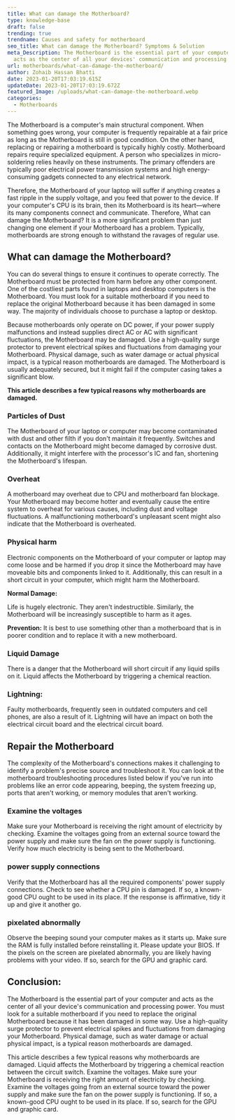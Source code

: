 ```yaml
---
title: What can damage the Motherboard?
type: knowledge-base
draft: false
trending: true
trendname: Causes and safety for motherboard
seo_title: What can damage the Motherboard? Symptoms & Solution
meta_Description: The Motherboard is the essential part of your computer and
  acts as the center of all your devices' communication and processing power.
url: motherboards/what-can-damage-the-motherboard/
author: Zohaib Hassan Bhatti
date: 2023-01-20T17:03:19.615Z
updateDate: 2023-01-20T17:03:19.672Z
featured_Image: /uploads/what-can-damage-the-motherboard.webp
categories:
  - Motherboards
---
```

The Motherboard is a computer's main structural component. When something goes wrong, your computer is frequently repairable at a fair price as long as the Motherboard is still in good condition. On the other hand, replacing or repairing a motherboard is typically highly costly. Motherboard repairs require specialized equipment. A person who specializes in micro-soldering relies heavily on these instruments. The primary offenders are typically poor electrical power transmission systems and high energy-consuming gadgets connected to any electrical network.

Therefore, the Motherboard of your laptop will suffer if anything creates a fast ripple in the supply voltage, and you feed that power to the device. If your computer's CPU is its brain, then its Motherboard is its heart—where its many components connect and communicate. Therefore, What can damage the Motherboard? It is a more significant problem than just changing one element if your Motherboard has a problem. Typically, motherboards are strong enough to withstand the ravages of regular use. 

## What can damage the Motherboard?

You can do several things to ensure it continues to operate correctly. The Motherboard must be protected from harm before any other component. One of the costliest parts found in laptops and desktop computers is the Motherboard. You must look for a suitable motherboard if you need to replace the original Motherboard because it has been damaged in some way. The majority of individuals choose to purchase a laptop or desktop.

Because motherboards only operate on DC power, if your power supply malfunctions and instead supplies direct AC or AC with significant fluctuations, the Motherboard may be damaged. Use a high-quality surge protector to prevent electrical spikes and fluctuations from damaging your Motherboard. Physical damage, such as water damage or actual physical impact, is a typical reason motherboards are damaged. The Motherboard is usually adequately secured, but it might fail if the computer casing takes a significant blow.

**This article describes a few typical reasons why motherboards are damaged.**

### **Particles of Dust**

The Motherboard of your laptop or computer may become contaminated with dust and other filth if you don't maintain it frequently. Switches and contacts on the Motherboard might become damaged by corrosive dust. Additionally, it might interfere with the processor's IC and fan, shortening the Motherboard's lifespan.

### **Overheat**

A motherboard may overheat due to CPU and motherboard fan blockage. Your Motherboard may become hotter and eventually cause the entire system to overheat for various causes, including dust and voltage fluctuations. A malfunctioning motherboard's unpleasant scent might also indicate that the Motherboard is overheated.

### **Physical harm**

Electronic components on the Motherboard of your computer or laptop may come loose and be harmed if you drop it since the Motherboard may have moveable bits and components linked to it. Additionally, this can result in a short circuit in your computer, which might harm the Motherboard.

**Normal Damage:**

Life is hugely electronic. They aren't indestructible. Similarly, the Motherboard will be increasingly susceptible to harm as it ages.

**Prevention:** It is best to use something other than a motherboard that is in poorer condition and to replace it with a new motherboard.

### **Liquid Damage**

There is a danger that the Motherboard will short circuit if any liquid spills on it. Liquid affects the Motherboard by triggering a chemical reaction. 

### **Lightning:**

Faulty motherboards, frequently seen in outdated computers and cell phones, are also a result of it. Lightning will have an impact on both the electrical circuit board and the electrical circuit board.

## Repair the Motherboard

The complexity of the Motherboard's connections makes it challenging to identify a problem's precise source and troubleshoot it. You can look at the motherboard troubleshooting procedures listed below if you've run into problems like an error code appearing, beeping, the system freezing up, ports that aren't working, or memory modules that aren't working.

### **Examine the voltages**

Make sure your Motherboard is receiving the right amount of electricity by checking. Examine the voltages going from an external source toward the power supply and make sure the fan on the power supply is functioning. Verify how much electricity is being sent to the Motherboard.

### **power supply connections**

Verify that the Motherboard has all the required components' power supply connections. Check to see whether a CPU pin is damaged. If so, a known-good CPU ought to be used in its place. If the response is affirmative, tidy it up and give it another go.

### **pixelated abnormally**

Observe the beeping sound your computer makes as it starts up. Make sure the RAM is fully installed before reinstalling it. Please update your BIOS. If the pixels on the screen are pixelated abnormally, you are likely having problems with your video. If so, search for the GPU and graphic card.

## Conclusion:

The Motherboard is the essential part of your computer and acts as the center of all your device's communication and processing power. You must look for a suitable motherboard if you need to replace the original Motherboard because it has been damaged in some way. Use a high-quality surge protector to prevent electrical spikes and fluctuations from damaging your Motherboard. Physical damage, such as water damage or actual physical impact, is a typical reason motherboards are damaged.

This article describes a few typical reasons why motherboards are damaged. Liquid affects the Motherboard by triggering a chemical reaction between the circuit switch. Examine the voltages. Make sure your Motherboard is receiving the right amount of electricity by checking. Examine the voltages going from an external source toward the power supply and make sure the fan on the power supply is functioning. If so, a known-good CPU ought to be used in its place. If so, search for the GPU and graphic card.